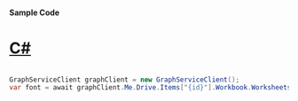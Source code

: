 #### Sample Code
# [C#](#tab/Csharp)

```C#

GraphServiceClient graphClient = new GraphServiceClient();
var font = await graphClient.Me.Drive.Items["{id}"].Workbook.Worksheets["{id|name}"].Charts["{name}"].Axes.ValueAxis.Format.Font.Request().GetAsync();

```